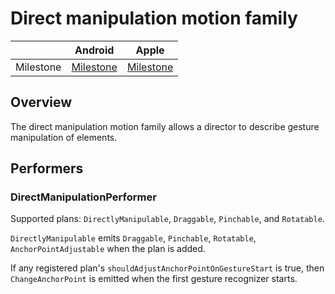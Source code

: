 # Direct manipulation motion family

|  | Android | Apple |
| --- | --- | --- |
| Milestone | [Milestone](https://github.com/material-motion/material-motion-family-direct-manipulation-android/milestone/1) | [Milestone](https://github.com/material-motion/material-motion-family-gestures-swift/milestone/1) |

## Overview

The direct manipulation motion family allows a director to describe gesture manipulation of elements.

## Performers

### DirectManipulationPerformer

Supported plans: `DirectlyManipulable`, `Draggable`, `Pinchable`, and `Rotatable`.

`DirectlyManipulable` emits `Draggable`, `Pinchable`, `Rotatable`, `AnchorPointAdjustable` when the plan is added.

If any registered plan's `shouldAdjustAnchorPointOnGestureStart` is true, then `ChangeAnchorPoint` is emitted when the first gesture recognizer starts.

